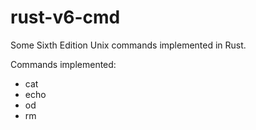 # rust-v6-cmd
Some Sixth Edition Unix commands implemented in Rust.

Commands implemented:

* cat
* echo
* od
* rm
